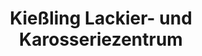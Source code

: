 ---
title: "Kießling Lackier- und Karosseriezentrum"
url: /roth/kiessling-lackier-und-karosseriezentrum/
shop: Autowerkstatt
---